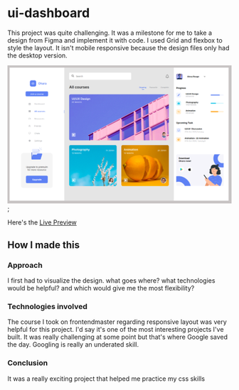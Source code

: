 # ui-dashboard

This project was quite challenging. It was a milestone for me to take a design from Figma and implement it with code. I used Grid and flexbox to style the layout. 
It isn't mobile responsive because the design files only had the desktop version.

![Image to file](ui-dashboard-code.png);

Here's the [Live Preview](https://ui-dashboard-1.netlify.app/)

## How I made this

### Approach
I first had to visualize the design. what goes where? what technologies would be helpful? and which would give me the most flexibility?

### Technologies involved

The course I took on frontendmaster regarding responsive layout was very helpful for this project. I'd say it's one of the most interesting projects I've built. 
It was really challenging at some point but that's where Google saved the day. Googling is really an underated skill.

### Conclusion

It was a really exciting project that helped me practice my css skills
